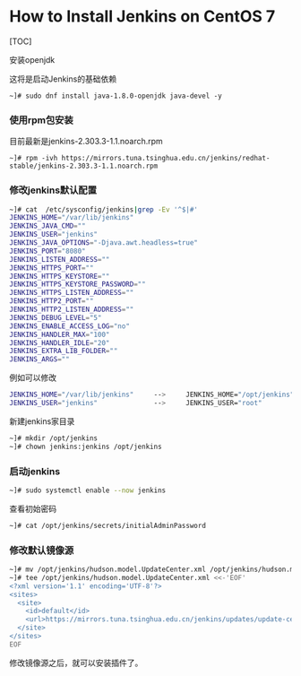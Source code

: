 # How to Install Jenkins on CentOS 7

[TOC]

安装openjdk 

这将是启动Jenkins的基础依赖

```
~]# sudo dnf install java-1.8.0-openjdk java-devel -y
```

### 使用rpm包安装

目前最新是jenkins-2.303.3-1.1.noarch.rpm

```
~]# rpm -ivh https://mirrors.tuna.tsinghua.edu.cn/jenkins/redhat-stable/jenkins-2.303.3-1.1.noarch.rpm
```

### 修改jenkins默认配置

```bash
~]# cat  /etc/sysconfig/jenkins|grep -Ev '^$|#'
JENKINS_HOME="/var/lib/jenkins"
JENKINS_JAVA_CMD=""
JENKINS_USER="jenkins"
JENKINS_JAVA_OPTIONS="-Djava.awt.headless=true"
JENKINS_PORT="8080"
JENKINS_LISTEN_ADDRESS=""
JENKINS_HTTPS_PORT=""
JENKINS_HTTPS_KEYSTORE=""
JENKINS_HTTPS_KEYSTORE_PASSWORD=""
JENKINS_HTTPS_LISTEN_ADDRESS=""
JENKINS_HTTP2_PORT=""
JENKINS_HTTP2_LISTEN_ADDRESS=""
JENKINS_DEBUG_LEVEL="5"
JENKINS_ENABLE_ACCESS_LOG="no"
JENKINS_HANDLER_MAX="100"
JENKINS_HANDLER_IDLE="20"
JENKINS_EXTRA_LIB_FOLDER=""
JENKINS_ARGS=""
```

例如可以修改 

```bash
JENKINS_HOME="/var/lib/jenkins"		--> 	JENKINS_HOME="/opt/jenkins"
JENKINS_USER="jenkins"			    -->  	JENKINS_USER="root"
```

新建jenkins家目录

```bash
~]# mkdir /opt/jenkins
~]# chown jenkins:jenkins /opt/jenkins
```

### 启动jenkins

```bash
~]# sudo systemctl enable --now jenkins
```

查看初始密码

```bash
~]# cat /opt/jenkins/secrets/initialAdminPassword
```

### 修改默认镜像源

```bash
~]# mv /opt/jenkins/hudson.model.UpdateCenter.xml /opt/jenkins/hudson.model.UpdateCenter.xml.bak
~]# tee /opt/jenkins/hudson.model.UpdateCenter.xml <<-'EOF'
<?xml version='1.1' encoding='UTF-8'?>
<sites>
  <site>
    <id>default</id>
    <url>https://mirrors.tuna.tsinghua.edu.cn/jenkins/updates/update-center.json</url>
  </site>
</sites>
EOF
```

修改镜像源之后，就可以安装插件了。





